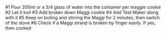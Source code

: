 #1 Pour 200ml or a 3/4 glass of water into the container per maggie cookie
#2 Let it boil
#3 Add broken down Maggi cookie
#4 Add Test Maker along with it
#5 Keep on boiling and stirring the Maggi for 2 minutes, then switch of the stove
#6 Check if a Maggi strand is broken by finger easily. If yes, then cooked
